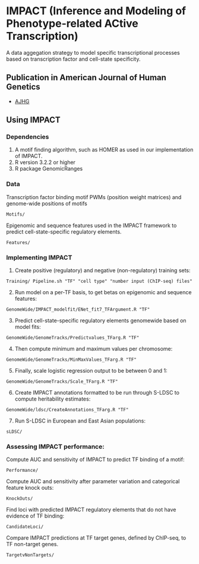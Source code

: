 # IMPACT (Inference and Modeling of Phenotype-related ACtive Transcription) 

A data aggegation strategy to model specific transcriptional processes based on transcription factor and cell-state specificity. 

## Publication in American Journal of Human Genetics
* [AJHG](https://www.cell.com/ajhg/supplemental/S0002-9297%2819%2930108-9) 

## Using IMPACT 


### Dependencies 

1. A motif finding algorithm, such as HOMER as used in our implementation of IMPACT. 
2. R version 3.2.2 or higher
3. R package GenomicRanges

### Data 

Transcription factor binding motif PWMs (position weight matrices) and genome-wide positions of motifs 
```
Motifs/ 
```

Epigenomic and sequence features used in the IMPACT framework to predict cell-state-specific regulatory elements. 
```
Features/ 
```

### Implementing IMPACT 
1. Create positive (regulatory) and negative (non-regulatory) training sets:
```
Training/ Pipeline.sh "TF" "cell type" "number input (ChIP-seq) files"
```

2. Run model on a per-TF basis, to get betas on epigenomic and sequence features:
```
GenomeWide/IMPACT_modelfit/ENet_fit7_TFArgument.R "TF"
```

3. Predict cell-state-specific regulatory elements genomewide based on model fits: 
```
GenomeWide/GenomeTracks/Predictvalues_TFarg.R "TF"
```

4. Then compute minimum and maximum values per chromosome:
```
GenomeWide/GenomeTracks/MinMaxValues_TFarg.R "TF"
```

5. Finally, scale logistic regression output to be between 0 and 1: 
```
GenomeWide/GenomeTracks/Scale_TFarg.R "TF"
```

6. Create IMPACT annotations formatted to be run through S-LDSC to compute heritability estimates:
```
GenomeWide/ldsc/CreateAnnotations_TFarg.R "TF"
```

7. Run S-LDSC in European and East Asian populations: 
```
sLDSC/ 
```

### Assessing IMPACT performance: 

Compute AUC and sensitivity of IMPACT to predict TF binding of a motif:
```
Performance/ 
```
Compute AUC and sensitivity after parameter variation and categorical feature knock outs:
```
KnockOuts/ 
```

Find loci with predicted IMPACT regulatory elements that do not have evidence of TF binding:
```
CandidateLoci/ 
```

Compare IMPACT predictions at TF target genes, defined by ChIP-seq, to TF non-target genes.
```
TargetvNonTargets/ 
```


